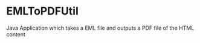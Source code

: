 EMLToPDFUtil
============

Java Application which takes a EML file and outputs a PDF file of the HTML content